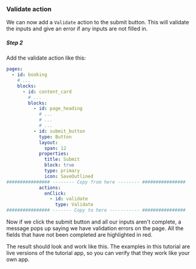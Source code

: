 ### Validate action

We can now add a `Validate` action to the submit button. This will validate the inputs and give an error if any inputs are not filled in.

##### Step 2
Add the validate action like this:

```yaml
pages:
  - id: booking
    # ...
    blocks:
      - id: content_card
        # ...
        blocks:
          - id: page_heading
            # ...
            # ...
            # ...
          - id: submit_button
            type: Button
            layout:
              span: 12
            properties:
              title: Submit
              block: true
              type: primary
              icon: SaveOutlined
################ -------- Copy from here -------- ################
            actions:
              onClick:
                - id: validate
                  type: Validate
################ ------- Copy to here ----------- ################
```

Now if we click the submit button and all our inputs aren't complete, a message pops up saying we have validation errors on the page. All the fields that have not been completed are highlighted in red.



The result should look and work like this. The examples in this tutorial are live versions of the tutorial app, so you can verify that they work like your own app.